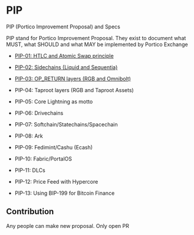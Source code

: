 # PIP
PIP (Portico Improvement Proposal) and Specs

PIP stand for Portico Improvement Proposal. They exist to document what MUST, what SHOULD and what MAY be implemented by Portico Exchange

- [PIP-01: HTLC and Atomic Swap principle](https://github.com/PorticoExchange/PIP/blob/main/PIP%20/PIP-01.md)

- [PIP-02: Sidechains (Liquid and Sequentia)](https://github.com/PorticoExchange/PIP/blob/main/PIP%20/PIP-02.md)

- [PIP-03: OP_RETURN layers (RGB and Omnibolt)](https://github.com/PorticoExchange/PIP/blob/main/PIP%20/PIP-03.md)

- PIP-04: Taproot layers  (RGB and Taproot Assets)

- PIP-05: Core Lightning as motto

- PIP-06: Drivechains 

- PIP-07: Softchain/Statechains/Spacechain

- PIP-08: Ark

- PIP-09: Fedimint/Cashu (Ecash)

- PIP-10: Fabric/PortalOS

- PIP-11: DLCs

- PIP-12: Price Feed with Hypercore

- PIP-13: Using BIP-199 for Bitcoin Finance

## Contribution

Any people can make new proposal. Only open PR
